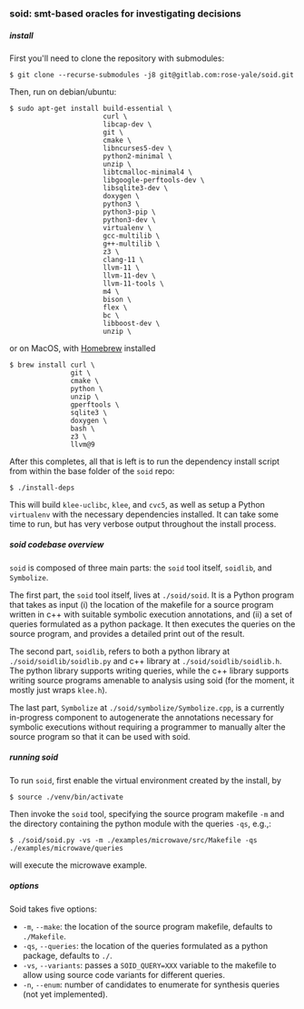 ### soid: smt-based oracles for investigating decisions

##### install

First you'll need to clone the repository with submodules:
```shell
$ git clone --recurse-submodules -j8 git@gitlab.com:rose-yale/soid.git
```

Then, run on debian/ubuntu:
```shell
$ sudo apt-get install build-essential \
                       curl \
                       libcap-dev \
                       git \
                       cmake \
                       libncurses5-dev \
                       python2-minimal \
                       unzip \
                       libtcmalloc-minimal4 \
                       libgoogle-perftools-dev \
                       libsqlite3-dev \
                       doxygen \
                       python3 \
                       python3-pip \
                       python3-dev \
                       virtualenv \
                       gcc-multilib \
                       g++-multilib \
                       z3 \
                       clang-11 \
                       llvm-11 \
                       llvm-11-dev \
                       llvm-11-tools \
                       m4 \
                       bison \
                       flex \
                       bc \
                       libboost-dev \
                       unzip \

```
or on MacOS, with [Homebrew](https://brew.sh/) installed
```shell
$ brew install curl \
               git \
               cmake \
               python \
               unzip \
               gperftools \
               sqlite3 \
               doxygen \
               bash \
               z3 \
               llvm@9
```
After this completes, all that is left is to run the dependency install script from within the base folder of the `soid` repo:
```
$ ./install-deps
```
This will build `klee-uclibc`, `klee`, and `cvc5`, as well as setup a Python `virtualenv` with the necessary dependencies installed. It can take some time to run, but has very verbose output throughout the install process.

##### soid codebase overview

`soid` is composed of three main parts: the `soid` tool itself, `soidlib`, and `Symbolize`.

The first part, the `soid` tool itself, lives at `./soid/soid`. It is a Python program that takes as input (i) the location of the makefile for a source program written in c++ with suitable symbolic execution annotations, and (ii) a set of queries formulated as a python package. It then executes the queries on the source program, and provides a detailed print out of the result.

The second part, `soidlib`, refers to both a python library at `./soid/soidlib/soidlib.py` and c++ library at `./soid/soidlib/soidlib.h`. The python library supports writing queries, while the c++ library supports writing source programs amenable to analysis using soid (for the moment, it mostly just wraps `klee.h`).

The last part, `Symbolize` at `./soid/symbolize/Symbolize.cpp`, is a currently in-progress component to autogenerate the annotations necessary for symbolic executions without requiring a programmer to manually alter the source program so that it can be used with soid.

##### running soid

To run `soid`, first enable the virtual environment created by the install, by
```
$ source ./venv/bin/activate
```
Then invoke the `soid` tool, specifying the source program makefile `-m` and the directory containing the python module with the queries `-qs`, e.g.,:
```
$ ./soid/soid.py -vs -m ./examples/microwave/src/Makefile -qs ./examples/microwave/queries
```
will execute the microwave example.

##### options

Soid takes five options:

- `-m`, `--make`: the location of the source program makefile, defaults to `./Makefile`.
- `-qs`, `--queries`: the location of the queries formulated as a python package, defaults to `./`.
- `-vs`, `--variants`: passes a `SOID_QUERY=XXX` variable to the makefile to allow using source code variants for different queries.
- `-n`, `--enum`: number of candidates to enumerate for synthesis queries (not yet implemented).
